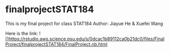 # finalprojectSTAT184
This is my final project for class STAT184
Author: Jiayue He & Xuefei Wang


Here is the link:
![]https://rstudio.aws.science.psu.edu/s/0dcac1b89112ca0b21dc0/files/FinalProject/finalprojectSTAT184/FinalProject.nb.html  

